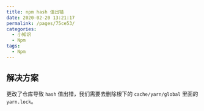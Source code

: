 ```yaml
---
title: npm hash 值出错
date: 2020-02-20 13:21:17
permalink: /pages/75ce53/
categories:
  - 小知识
  - Npm
tags:
  - Npm
---
```


## 解决方案

更改了仓库导致 `hash` 值出错，我们需要去删除根下的 `cache/yarn/global` 里面的 `yarn.lock`。
